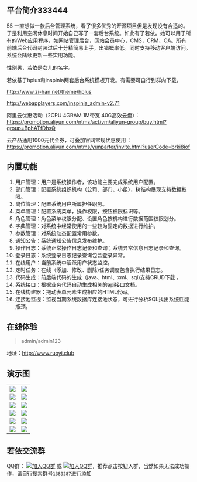 ## 平台简介333444
55
一直想做一款后台管理系统，看了很多优秀的开源项目但是发现没有合适的。于是利用空闲休息时间开始自己写了一套后台系统。如此有了若依。她可以用于所有的Web应用程序，如网站管理后台，网站会员中心，CMS，CRM，OA。所有前端后台代码封装过后十分精简易上手，出错概率低。同时支持移动客户端访问。系统会陆续更新一些实用功能。

性别男，若依是女儿的名字。

若依基于hplus和inspinia两套后台系统模板开发。有需要可自行到群内下载。

http://www.zi-han.net/theme/hplus

http://webapplayers.com/inspinia_admin-v2.7.1

阿里云优惠活动（2CPU 4GRAM 1M带宽 40G高效云盘）：https://promotion.aliyun.com/ntms/act/vm/aliyun-group/buy.html?group=BphATfDhsQ

云产品通用1000元代金券，可叠加官网常规优惠使用 ：https://promotion.aliyun.com/ntms/yunparter/invite.html?userCode=brki8iof

## 内置功能

1.  用户管理：用户是系统操作者，该功能主要完成系统用户配置。
2.  部门管理：配置系统组织机构（公司、部门、小组），树结构展现支持数据权限。
3.  岗位管理：配置系统用户所属担任职务。
4.  菜单管理：配置系统菜单，操作权限，按钮权限标识等。
5.  角色管理：角色菜单权限分配、设置角色按机构进行数据范围权限划分。
6.  字典管理：对系统中经常使用的一些较为固定的数据进行维护。
7.  参数管理：对系统动态配置常用参数。
8.  通知公告：系统通知公告信息发布维护。
9.  操作日志：系统正常操作日志记录和查询；系统异常信息日志记录和查询。
10. 登录日志：系统登录日志记录查询包含登录异常。
11. 在线用户：当前系统中活跃用户状态监控。
12. 定时任务：在线（添加、修改、删除)任务调度包含执行结果日志。
13. 代码生成：前后端代码的生成（java、html、xml、sql)支持CRUD下载 。
14. 系统接口：根据业务代码自动生成相关的api接口文档。
15. 在线构建器：拖动表单元素生成相应的HTML代码。
16. 连接池监视：监视当期系统数据库连接池状态，可进行分析SQL找出系统性能瓶颈。
## 在线体验
> admin/admin123

地址：http://www.ruoyi.club

## 演示图

<table>
    <tr>
        <td><img src="https://oscimg.oschina.net/oscnet/25b5e333768d013d45a990c152dbe4d9d6e.jpg"/></td>
        <td><img src="https://static.oschina.net/uploads/space/2018/0902/132411_4c5I_1438828.png"/></td>
    </tr>
    <tr>
        <td><img src="https://static.oschina.net/uploads/space/2018/0902/132436_rRBh_1438828.png"/></td>
        <td><img src="https://static.oschina.net/uploads/space/2018/0902/132442_umjM_1438828.png"/></td>
    </tr>
    <tr>
        <td><img src="https://static.oschina.net/uploads/space/2018/0902/132449_OtY8_1438828.png"/></td>
        <td><img src="https://static.oschina.net/uploads/space/2018/0902/132454_4Evz_1438828.png"/></td>
    </tr>
    <tr>
        <td><img src="https://static.oschina.net/uploads/space/2018/0902/132520_Zzkj_1438828.png"/></td>
        <td><img src="https://static.oschina.net/uploads/space/2018/0902/132539_5bJe_1438828.png"/></td>
    </tr>
	<tr>
        <td><img src="https://static.oschina.net/uploads/space/2018/0902/132548_ne4U_1438828.png"/></td>
        <td><img src="https://static.oschina.net/uploads/space/2018/0902/132557_Fab4_1438828.png"/></td>
    </tr>
	<tr>
        <td><img src="https://static.oschina.net/uploads/space/2018/0902/132617_MLmV_1438828.png"/></td>
        <td><img src="https://static.oschina.net/uploads/space/2018/0902/132626_3iBs_1438828.png"/></td>
    </tr>
</table>


## 若依交流群

QQ群： [![加入QQ群](https://img.shields.io/badge/QQ群-1389287-blue.svg)](http://shang.qq.com/wpa/qunwpa?idkey=4a9a52f5d9d9c65a8ea67859170ba835d95fc50ec74a2a722293e60e036b5016) 或 [![加入QQ群](https://img.shields.io/badge/QQ群-1389287-blue.svg)](https://jq.qq.com/?_wv=1027&k=5HBAaYN)，推荐点击按钮入群，当然如果无法成功操作，请自行搜索群号`1389287`进行添加